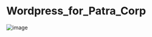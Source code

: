 # Wordpress_for_Patra_Corp

![image](https://user-images.githubusercontent.com/57076637/96325982-e4cfdb00-0ffa-11eb-98b7-ee0cd1f6e7b5.png)

